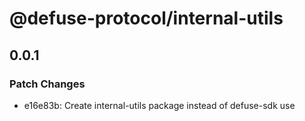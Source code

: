 # @defuse-protocol/internal-utils

## 0.0.1

### Patch Changes

- e16e83b: Create internal-utils package instead of defuse-sdk use
